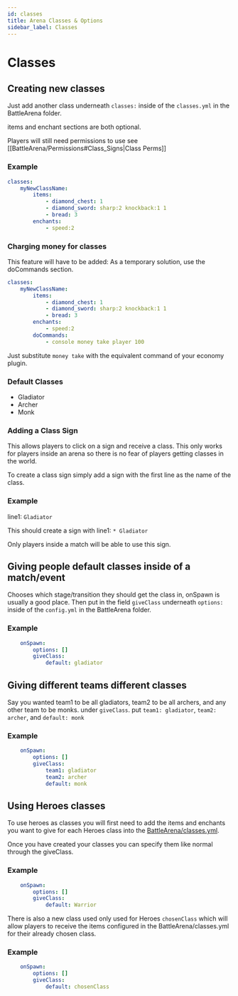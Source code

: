 ```yaml
---
id: classes
title: Arena Classes & Options
sidebar_label: Classes
---
```


# Classes

## Creating new classes

Just add another class underneath `classes:` inside of the `classes.yml` in the BattleArena folder.

items and enchant sections are both optional.

Players will still need permissions to use see [[BattleArena/Permissions#Class_Signs|Class Perms]]

### Example

```yaml
classes:
    myNewClassName:
        items:
            - diamond_chest: 1
            - diamond_sword: sharp:2 knockback:1 1
            - bread: 3
        enchants:
            - speed:2
```

### Charging money for classes

This feature will have to be added: As a temporary solution, use the doCommands section.

```yaml
classes:
    myNewClassName:
        items:
            - diamond_chest: 1
            - diamond_sword: sharp:2 knockback:1 1
            - bread: 3
        enchants:
            - speed:2
        doCommands:
            - console money take player 100
```

Just substitute `money take` with the equivalent command of your economy plugin.

### Default Classes

- Gladiator
- Archer
- Monk

### Adding a Class Sign

This allows players to click on a sign and receive a class. This only works for players inside an arena so there is no fear of players getting classes in the world.

To create a class sign simply add a sign with the first line as the name of the class.

### Example

line1: `Gladiator`

This should create a sign with line1: `* Gladiator`

Only players inside a match will be able to use this sign.

## Giving people default classes inside of a match/event

Chooses which stage/transition they should get the class in, onSpawn is usually a good place. Then put in the field `giveClass` underneath `options:` inside of the `config.yml` in the BattleArena folder.

### Example

```yaml
    onSpawn:
        options: []
        giveClass:
            default: gladiator
```

## Giving different teams different classes

Say you wanted team1 to be all gladiators, team2 to be all archers, and any other team to be monks. under `giveClass`. put `team1: gladiator`, `team2: archer`, and `default: monk`

### Example

```yaml
    onSpawn:
        options: []
        giveClass:
            team1: gladiator
            team2: archer
            default: monk
```

## Using Heroes classes

To use heroes as classes you will first need to add the items and enchants you want to give for each Heroes class into the [BattleArena/classes.yml](https://github.com/BattlePlugins/BattleArena/blob/master/default_files/classes.yml).

Once you have created your classes you can specify them like normal through the giveClass.

### Example

```yaml
    onSpawn:
        options: []
        giveClass:
            default: Warrior
```

There is also a new class used only used for Heroes `chosenClass` which will allow players to receive the items configured in the BattleArena/classes.yml for their already chosen class.

### Example

```yaml
    onSpawn:
        options: []
        giveClass:
            default: chosenClass
```
